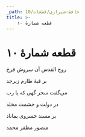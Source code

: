 ```yaml
---
_path: حافظ-شیرازی/قطعات/10
title: >-
    قطعه شمارهٔ ۱۰
---
```

# قطعه شمارهٔ ۱۰

<div class="b" id="bn1"><div class="m1"><p>روح القدس آن سروش فرخ</p></div>
<div class="m2"><p>بر قبهٔ طارم زبرجد</p></div></div>
<div class="b" id="bn2"><div class="m1"><p>می‌گفت سحر گهی که یا رب</p></div>
<div class="m2"><p>در دولت و حشمت مخلد</p></div></div>
<div class="b" id="bn3"><div class="m1"><p>بر مسند خسروی بماناد</p></div>
<div class="m2"><p>منصور مظفر محمد</p></div></div>
